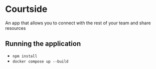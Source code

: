 

# Courtside

An app that allows you to connect with the rest of your team and share resources

## Running the application

- `npm install`
- `docker compose up --build`